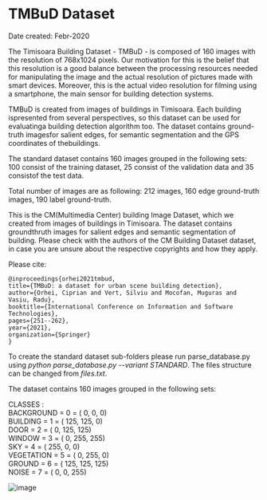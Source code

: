 # TMBuD Dataset 

Date created: Febr-2020

The Timisoara Building Dataset - TMBuD - is composed of 160 images with the resolution of 768x1024 pixels. Our motivation for this is the belief that this resolution is a good balance between the processing resources needed for manipulating the image and the actual resolution of pictures made with smart devices. Moreover, this is the actual video resolution for filming using a smartphone, the main sensor for building detection systems.

TMBuD is created from images of buildings in Timisoara. Each building ispresented from several perspectives, so this dataset can be used for evaluatinga building detection algorithm too. The dataset contains ground-truth imagesfor  salient  edges,  for  semantic  segmentation  and  the  GPS  coordinates  of  thebuildings. 

The standard dataset contains 160 images grouped in the following sets: 100 consist of the training dataset, 25 consist of the validation data and 35 consistof the test data.

Total number of images are as following: 212 images, 160 edge ground-truth images, 190 label ground-truth.

This is the CM(Multimedia Center) building Image Dataset, which we created from images of buildings in Timisoara. The dataset contains groundthruth images for salient edges and semantic segmentation of building. Please check with the authors of the CM Building Dataset dataset, in case you are unsure about the respective copyrights and how they apply.

Please cite:

    @inproceedings{orhei2021tmbud,
    title={TMBuD: a dataset for urban scene building detection},
    author={Orhei, Ciprian and Vert, Silviu and Mocofan, Muguras and Vasiu, Radu},
    booktitle={International Conference on Information and Software Technologies},
    pages={251--262},
    year={2021},
    organization={Springer}
    }

To create the standard dataset sub-folders please run parse_database.py using _python parse_database.py --variant STANDARD_. The files structure can be changed from _files.txt_.

The dataset contains 160 images grouped in the following sets:

CLASSES :\
BACKGROUND	=	0	=	(	0,		0,		0) \
BUILDING	  =	1	=	(	125,	125,	0)\
DOOR		    =	2	=	(	0,		125,	125)\
WINDOW		  =	3	=	(	0,		255,	255)\
SKY			    =	4	=	(	255,	0,		0)\
VEGETATION	=	5	=	(	0,		255,	0)\
GROUND		  =	6	=	(	125,	125,	125)\
NOISE		    =	7	=	(	0,		0,		255)


![image](https://user-images.githubusercontent.com/77099016/111601436-0536d800-87db-11eb-93f8-20dcb25d9a9e.png)
